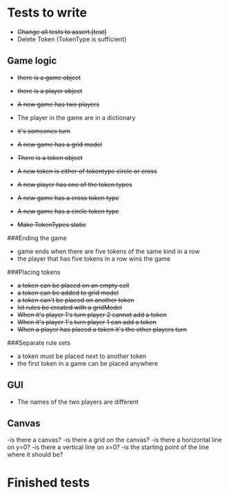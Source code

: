 Tests to write
==============
- ~~Change all tests to assert.[test]~~
- Delete Token (TokenType is sufficient)

Game logic
------
- ~~there is a game object~~
- ~~there is a player object~~
- ~~A new game has two players~~
- The player in the game are in a dictionary
- ~~it's someones turn~~

- ~~A new game has a grid model~~
- ~~There is a token object~~
- ~~A new token is either of tokentype circle or cross~~
- ~~A new player has one of the token types~~
- ~~A new game has a cross token type~~
- ~~A new game has a circle token type~~
- ~~Make TokenTypes static~~


###Ending the game
- game ends when there are five tokens of the same kind in a row
- the player that has five tokens in a row wins the game

###Placing tokens
- ~~a token can be placed on an empty cell~~
- ~~a token can be added to grid model~~
- ~~a token can't be placed on another token~~
- ~~let rules be created with a gridModel~~
- ~~When it's player 1's turn player 2 cannot add a token~~
- ~~When it's player 1's turn player 1 can add a token~~
- ~~When a player has placed a token it's the other players turn~~


###Separate rule sets
- a token must be placed next to another token
- the first token in a game can be placed anywhere

GUI
----
- The names of the two players are different

Canvas
------
-is there a canvas?
-is there a grid on the canvas?
-is there a horizontal line on y=0?
-is there a vertical line on x=0?
-is the starting point of the line where it should be?

Finished tests
==============
